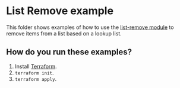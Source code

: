 # List Remove example

This folder shows examples of how to use the [list-remove module](https://github.com/terraform-modules-krish/terraform-aws-utilities/blob/v0.9.0/modules/list-remove) to remove items from a list
based on a lookup list.


## How do you run these examples?

1. Install [Terraform](https://www.terraform.io/).
1. `terraform init`.
1. `terraform apply`.
